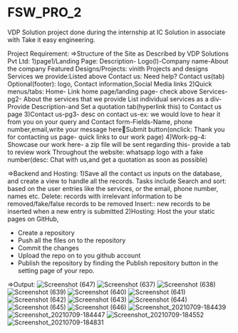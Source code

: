 # FSW_PRO_2
VDP Solution project done during the internship at IC Solution in associate with Take it easy engineering.

Project Requirement:
=>Structure of the Site as Described by VDP Solutions Pvt Ltd:
1)page1/Landing Page: Description- Logo(l)-Company name-About the company
  Featured Designs/Projects: vinith Projects and designs
  Services we provide:Listed above
  Contact us: Need help? Contact us(tab)
  Optional(footer): logo, Contact information,Social Media links
2)Quick menus/tabs: Home- Link home page/landing page- check above
  Services- pg2-
  About the services that we provide
  List individual services as a div-Provide Description-and
  Set a quotation tab(hyperlink this) to Contact us page
3)Contact us-pg3- desc on contact us-ex: we would love to hear it from you on your
  query and Contact form-Fields-Name, phone number,email,write your message hereSubmit button(onclick: Thank you for contacting us page- quick links to our work page)
4)Work-pg-4: Showcase our work here- a zip file will be sent regarding this- provide a tab
 to review work
 Throughout the website: whatsapp logo with a fake number(desc: Chat with us,and
 get a quotation as soon as possible)

=>Backend and Hosting:
1)Save all the contact us inputs on the database, and create a view to handle all the
 records. Tasks include
 Search and sort: based on the user entries like the services, or the
 email, phone number, names etc.
 Delete: records with irrelevant information to be
 removed/fake/false records to be removed
 Insert:: new records to be inserted when a new entry is submitted
2)Hosting:
 Host the your static pages on GitHub,
 - Create a repository
 - Push all the files on to the repository
 - Commit the changes
 - Upload the repo on to you github account
 - Publish the repository by finding the Publish repository button in
   the setting page of your repo.

=>Output:
![Screenshot (647)](https://user-images.githubusercontent.com/74085170/125083167-ad074700-e0e5-11eb-9c87-48d9abd94d5c.png)
![Screenshot (637)](https://user-images.githubusercontent.com/74085170/125083198-b395be80-e0e5-11eb-9377-01ef394c7867.png)
![Screenshot (638)](https://user-images.githubusercontent.com/74085170/125083205-b55f8200-e0e5-11eb-838f-73c75beb4ef9.png)
![Screenshot (639)](https://user-images.githubusercontent.com/74085170/125083214-b98b9f80-e0e5-11eb-8e65-fca44853c845.png)
![Screenshot (640)](https://user-images.githubusercontent.com/74085170/125083261-c3150780-e0e5-11eb-9c62-59e7fc1a17c3.png)
![Screenshot (641)](https://user-images.githubusercontent.com/74085170/125083299-d1632380-e0e5-11eb-949f-f6fe0dc97099.png)
![Screenshot (642)](https://user-images.githubusercontent.com/74085170/125083309-d7590480-e0e5-11eb-9513-9516848fe1ea.png)
![Screenshot (643)](https://user-images.githubusercontent.com/74085170/125083325-db852200-e0e5-11eb-8e7c-1b845f780f84.png)
![Screenshot (644)](https://user-images.githubusercontent.com/74085170/125083336-e17b0300-e0e5-11eb-9a26-d495dc6c49cf.png)
![Screenshot (645)](https://user-images.githubusercontent.com/74085170/125083352-e770e400-e0e5-11eb-9938-b298a33ec8b7.png)
![Screenshot (646)](https://user-images.githubusercontent.com/74085170/125083380-f2c40f80-e0e5-11eb-84d8-930fc66930dd.png)
![Screenshot_20210709-184439](https://user-images.githubusercontent.com/74085170/125084075-bf35b500-e0e6-11eb-89df-cbe9df03516c.png)
![Screenshot_20210709-184447](https://user-images.githubusercontent.com/74085170/125084082-c1980f00-e0e6-11eb-93b2-fff69b315cc2.png)
![Screenshot_20210709-184552](https://user-images.githubusercontent.com/74085170/125084091-c2c93c00-e0e6-11eb-84b1-49784c85fe1f.png)
![Screenshot_20210709-184831](https://user-images.githubusercontent.com/74085170/125084138-d1afee80-e0e6-11eb-9f53-cb2a04aeb870.png)
